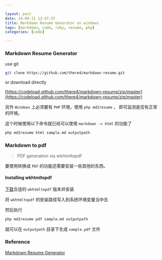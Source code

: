 ```yaml
---

layout: post
date: 14-09-11 13:47:37
title: Markdown Resume Generator on windows
tags: [markdown, code, ruby, resume, php]
categories: [code]

---
```


### Markdown Resume Generator

use git

```bash
git clone https://github.com/there4/markdown-resume.git
```
or download directly

[https://codeload.github.com/there4/markdown-resume/zip/master](https://codeload.github.com/there4/markdown-resume/zip/master) 
  
另外 `Windows` 上必须要有 `PHP` 环境，使用 `php md2resume` ， 即可监测是否有正常的环境。

这个时候使用以下命令就已经可以使用 `markdown -> html` 的功能了


```bash
php md2resume html sample.md outputpath
```

### Markdown to pdf

> PDF generation via wkhtmltopdf

要使用转换成 `PDF` 的功能还需要安装一些其他的东西。

#### Installing wkhtmltopdf

[下载](http://wkhtmltopdf.org/downloads.html)合适的 `wkhtmltopdf` 版本并安装

将 `wkhtmltopdf` 的安装路径写入到系统环境变量当中去

然后执行

```bash
php md2resume pdf sample.md outputpath
```

就可以在 `outputpath` 目录下生成 `sample.pdf` 文件

### Reference

[Markdown Resume Generator](https://github.com/there4/markdown-resume)